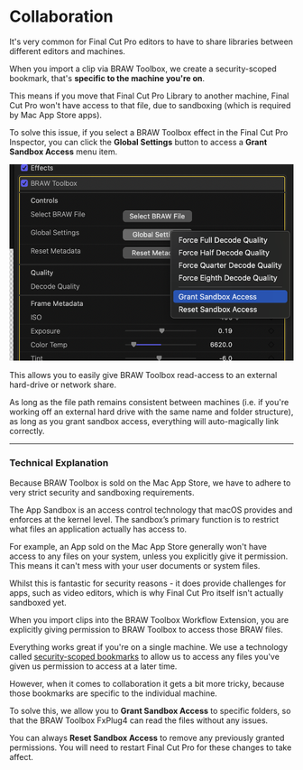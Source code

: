 # Collaboration

It's very common for Final Cut Pro editors to have to share libraries between different editors and machines.

When you import a clip via BRAW Toolbox, we create a security-scoped bookmark, that's **specific to the machine you're on**.

This means if you move that Final Cut Pro Library to another machine, Final Cut Pro won't have access to that file, due to sandboxing (which is required by Mac App Store apps).

To solve this issue, if you select a BRAW Toolbox effect in the Final Cut Pro Inspector, you can click the **Global Settings** button to access a **Grant Sandbox Access** menu item.

![](static/sandbox.png)

This allows you to easily give BRAW Toolbox read-access to an external hard-drive or network share.

As long as the file path remains consistent between machines (i.e. if you're working off an external hard drive with the same name and folder structure), as long as you grant sandbox access, everything will auto-magically link correctly.

---

### Technical Explanation

Because BRAW Toolbox is sold on the Mac App Store, we have to adhere to very strict security and sandboxing requirements.

The App Sandbox is an access control technology that macOS provides and enforces at the kernel level. The sandbox’s primary function is to restrict what files an application actually has access to.

For example, an App sold on the Mac App Store generally won't have access to any files on your system, unless you explicitly give it permission. This means it can't mess with your user documents or system files.

Whilst this is fantastic for security reasons - it does provide challenges for apps, such as video editors, which is why Final Cut Pro itself isn't actually sandboxed yet.

When you import clips into the BRAW Toolbox Workflow Extension, you are explicitly giving permission to BRAW Toolbox to access those BRAW files.

Everything works great if you're on a single machine. We use a technology called [security-scoped bookmarks](https://developer.apple.com/documentation/professional_video_applications/fcpxml_reference/asset/media-rep/bookmark/enabling_security-scoped_bookmark_and_url_access?language=objc) to allow us to access any files you've given us permission to access at a later time.

However, when it comes to collaboration it gets a bit more tricky, because those bookmarks are specific to the individual machine.

To solve this, we allow you to **Grant Sandbox Access** to specific folders, so that the BRAW Toolbox FxPlug4 can read the files without any issues.

You can always **Reset Sandbox Access** to remove any previously granted permissions. You will need to restart Final Cut Pro for these changes to take affect.